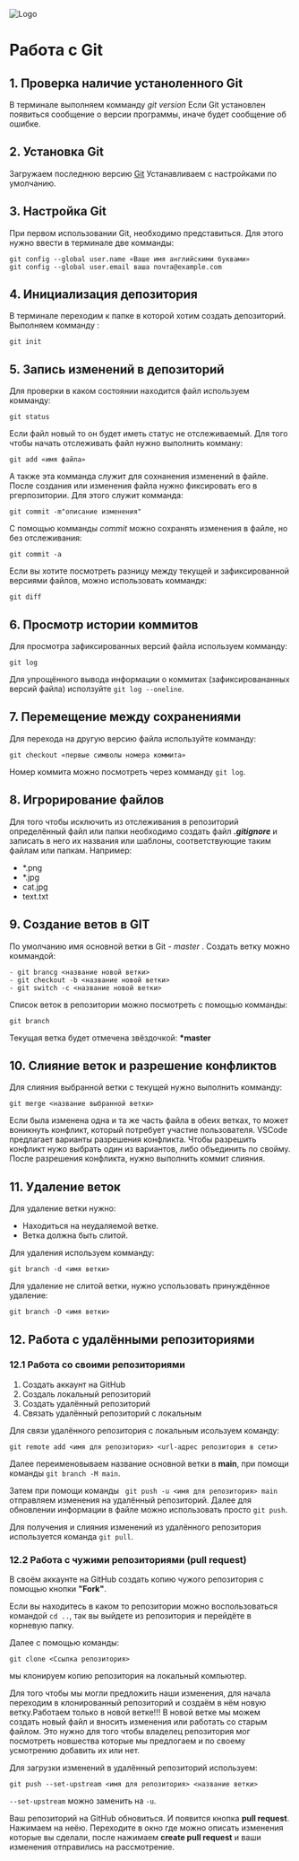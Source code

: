 ![Logo](Git-Logo-1788C.png)
# Работа с Git 
## 1. Проверка наличие устаноленного Git
В терминале выполняем комманду *git version*
Если Git установлен появиться сообщение о версии программы, иначе будет сообщение об ошибке.
## 2. Установка Git
Загружаем последнюю версию  [Git](https://git-scm.com/downloads)
Устанавливаем с настройками по умолчанию.
## 3. Настройка Git
При первом использовании Git, необходимо представиться. Для этого нужно ввести в терминале две комманды:
```
git config --global user.name «Ваше имя английскими буквами»
git config --global user.email ваша почта@example.com
```
## 4. Инициализация депозитория
В терминале переходим к папке в которой хотим создать депозиторий. Выполняем комманду :
~~~
git init
~~~
## 5. Запись изменений в депозиторий
Для проверки в каком состоянии находится файл используем комманду:
```
git status
```
Если файл новый то он будет иметь статус не отслеживаемый. Для того чтобы начать отслеживать файл нужно выполнить комману:
```
git add «имя файла»
```
А также эта комманда служит для сохнанения изменений в файле.
После создания или изменения файла нужно фиксировать его в ргерпозитории. Для этого служит комманда:
```
git commit -m"описание изменения"
```
С помощью комманды *commit* можно сохранять изменения в файле, но без отслеживания:
```
git commit -a
```
Если вы хотите посмотреть разницу между текущей и зафиксированной версиями файлов, можно использовать коммандк:
```
git diff
```
## 6. Просмотр истории коммитов
Для просмотра зафиксированных версий файла используем комманду:
```
git log
```
 Для упрощённого вывода информации о коммитах (зафиксировананных версий файла) исползуйте `git log --oneline`.
## 7. Перемещение между сохранениями
Для перехода на другую версию файла используйте комманду:
```
git checkout «первые символы номера коммита»
```
Номер коммита можно посмотреть через комманду `git log`.

## 8. Игрорирование файлов
Для того чтобы исключить из отслеживания в репозиторий определённый файл или папки необходимо создать файл *__.gitignore__* и записать в него их названия или шаблоны, соответствующие таким файлам или папкам. Например:
* *.png
* *.jpg
* cat.jpg
* text.txt

## 9. Создание ветов в GIT
По умолчанию имя основной ветки в Git - *master* . 
Создать ветку можно коммандой:
```
- git brancg <название новой ветки>
- git checkout -b <название новой ветки>
- git switch -c <название новой ветки>
``` 
Список веток в репозитории можно посмотреть с помощью комманды:
```
git branch
```
Текущая ветка будет отмечена звёздочкой: **\*master**

## 10. Слияние веток и разрешение конфликтов
Для слияния выбранной ветки с текущей нужно выполнить комманду:
```
git merge <название выбранной ветки>
```
Если была изменена одна и та же часть файла в обеих ветках, то может воникнуть конфликт, который потребует участие пользователя.
VSCode предлагает варианты разрешения конфликта.
Чтобы разрешить конфликт нужо выбрать один из вариантов, либо объединить по свойму.
После разрешения конфликта, нужно выполнить коммит слияния.
## 11. Удаление веток
Для удаление ветки нужно:
* Находиться на неудаляемой ветке.
* Ветка должна быть слитой.

Для удаления используем комманду:
```
git branch -d <имя ветки>
```
Для удаление не слитой ветки, нужно успользовать принуждённое удаление:
```
git branch -D <имя ветки>
```
## 12. Работа с удалёнными репозиториями
### 12.1 Работа со своими репозиториями
1. Создать аккаунт на GitHub
2. Создаль локальный репозиторий
3. Создать удалённый репозиторий
4. Связать удалённый репозиторий с локальным

Для связи удалённого репозитория с локальным исользуем команду:
```
git remote add <имя для репозитория> <url-адрес репозитория в сети>
```
Далее переименовываем название основной ветки в **main**, при помощи команды `git branch -M main`. 

Затем при помощи команды ` git push -u <имя для репозитория> main` отправляем изменения на удалённый репозиторий. Далее для обновлении информации в файле можно использовать просто `git push`.

Для получения и слияния изменений из удалённого репозитория используется команда `git pull`.
### 12.2 Работа с чужими репозиториями (pull request)
 В своём аккаунте на GitHub создать копию чужого репозитория  с помощью кнопки **"Fork"**.

 Если вы находитесь в каком то репозитории можно воспользоваться командой `cd ..`, так вы выйдете из репозитория и перейдёте в корневую папку.
 
 Далее с помощью команды:
 ```
 git clone <Ссылка репозитория>
```
мы клонируем копию репозитория на локальный компьютер.

Для того чтобы мы могли предложить наши изменения, для начала переходим в клонированный репозиторий и создаём в нём новую ветку.Работаем только в новой ветке!!! В новой ветке мы можем создать новый файл и вносить изменения или работать со старым файлом. Это нужно для того чтобы владелец репозитория мог посмотреть новшества которые мы предлогаем и по своему усмотрению добавить их или нет.

Для загрузки изменений в удалённый репозиторий используем:
```
git push --set-upstream <имя для репозитория> <название ветки> 
```
`--set-upstream` можно заменить на `-u`.

Ваш репозиторий на GitHub обновиться. И появится кнопка **pull request**. Нажимаем на неёю. Переходите в окно где можно описать изменения которые вы сделали, после нажимаем **create pull request** и ваши изменения отправились на рассмотрение.
